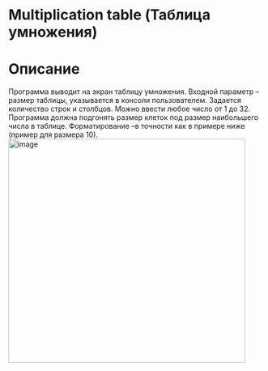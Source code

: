 # Multiplication table (Таблица умножения)

# Описание

Программа выводит на экран таблицу умножения.
Входной параметр – размер таблицы, указывается в консоли пользователем.
Задается количество строк и столбцов. Можно ввести любое число от 1 до 32.
Программа должна подгонять размер клеток под размер наибольшего числа в таблице.
Форматирование –в точности как в примере ниже (пример для размера 10).
   <img width="468" height="442" alt="image" src="https://github.com/user-attachments/assets/7be13fe7-8a9b-4960-bbbb-ea2b3f53c090" />
 
